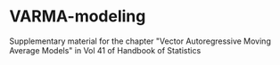 # VARMA-modeling
Supplementary material for the chapter "Vector Autoregressive Moving Average Models" in Vol 41 of Handbook of Statistics
